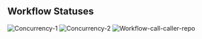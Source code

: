 
## Workflow Statuses

![Concurrency-1](https://github.com/asadehmitaw/gh_actions-test_public/actions/workflows/concurrency-1.yml/badge.svg)
![Concurrency-2](https://github.com/asadehmitaw/gh_actions-test_public/actions/workflows/concurrency-2.yml/badge.svg)
![Workflow-call-caller-repo](https://github.com/asadehmitaw/gh_actions-test_public/actions/workflows/workflow-call-caller-repo.yml/badge.svg)



